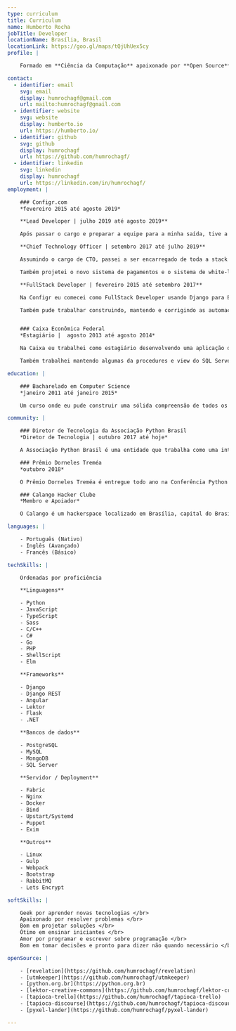 ```yaml
---
type: curriculum
title: Curriculum
name: Humberto Rocha
jobTitle: Developer
locationName: Brasília, Brasil
locationLink: https://goo.gl/maps/tQjUhUex5cy
profile: |

    Formado em **Ciência da Computação** apaixonado por **Open Source** e programação com um gosto pela tipografia. Também sou um membro ativo na [comunidade Brasileira de Python](https://python.org.br) e um entusiasta da **cultura maker** que adora compartilhar ideias sobre tecnologia, comunidade e automação.

contact:
  - identifier: email
    svg: email
    display: humrochagf@gmail.com
    url: mailto:humrochagf@gmail.com
  - identifier: website
    svg: website
    display: humberto.io
    url: https://humberto.io/
  - identifier: github
    svg: github
    display: humrochagf
    url: https://github.com/humrochagf/
  - identifier: linkedin
    svg: linkedin
    display: humrochagf
    url: https://linkedin.com/in/humrochagf/
employment: |

    ### Configr.com
    *fevereiro 2015 até agosto 2019*

    **Lead Developer | julho 2019 até agosto 2019**

    Após passar o cargo e preparar a equipe para a minha saída, tive a chance de voltar meu foco para o desenvolvimento projetando e implementando o novo fluxo de geração e renovação de certificados Let's Encrypt migrando de ACME V1 para V2 e adicionando suporte a certificados wildcard. 

    **Chief Technology Officer | setembro 2017 até julho 2019**

    Assumindo o cargo de CTO, passei a ser encarregado de toda a stack de tecnologia da empresa e do gerenciando o time. Eu liderei o processo de migração do produto principal para as versões mais novas do Django e a transformação de sua arquitetura para a arquitetura de API com Django REST Framework e frontend em Angular.

    Também projetei o novo sistema de pagamentos e o sistema de white-label para o modelo de revenda da empresa. Atualmente estou a frente do projeto de separação do produto principal em serviços independentes.

    **FullStack Developer | fevereiro 2015 até setembro 2017**

    Na Configr eu comecei como FullStack Developer usando Django para Backend e Django Template Engine e Bootstrap para o Frontend do produto principal da empresa. Minha primeira tarefa foi construir do zero o sistema de gestão de DNS convertendo a [RFC 1035](https://www.ietf.org/rfc/rfc1035.txt) em uma ferramenta amigável e automatizada que conversava com os demais produtos montando as configurações de DNS sem que o usuário precisasse entender de DNS.

    Também pude trabalhar construindo, mantendo e corrigindo as automações e os processos de deploy no sistema usando Fabric, Nginx, Bind, Uwsgi, PHP-FPM, Upstart, Systemd, Puppet entre outros.


    ### Caixa Econômica Federal
    *Estagiário |  agosto 2013 até agosto 2014*

    Na Caixa eu trabalhei como estagiário desenvolvendo uma aplicação desktop com C# para converter um grande volume de dados das contas telefônicas de todas as agências do banco alimentando o sistema interno responsável por rodar as validações internas.

    Também trabalhei mantendo algumas da procedures e view do SQL Server do sistema interno e em seguida fui convidado para trabalhar com o processo de ETL para fazer uma migração de dados interna usando Pentaho.

education: |

    ### Bacharelado em Computer Science
    *janeiro 2011 até janeiro 2015*

    Um curso onde eu pude construir uma sólida compreensão de todos os aspectos da computação a partir do zero.

community: |

    ### Diretor de Tecnologia da Associação Python Brasil
    *Diretor de Tecnologia | outubro 2017 até hoje*

    A Associação Python Brasil é uma entidade que trabalha como uma interface para promover a comunidade Python através do país. Eu trabalho como voluntário eleito pelo concelho para manter a infraestrutura da associação (Websites, DNS, Plataforma Discourse, Organização no Github entre outros).

    ### Prêmio Dorneles Treméa
    *outubro 2018*

    O Prêmio Dorneles Treméa é entregue todo ano na Conferência Python Brasil para os membros da comunidade brasileira que mantém vivo o espírito de colaboração, empreendedorismo e entrega a comunidade. O prêmio foi nomeado para homenagear um dos fundadores da comunidade brasileira de Python que infelizmente faleceu em 2011.

    ### Calango Hacker Clube
    *Membro e Apoiador*

    O Calango é um hackerspace localizado em Brasília, capital do Brasil e é um lugar onde seus membros podem compartilhar seus conhecimentos sobre liberdade, software livre, open source, open hardware, cultura maker e exercitar sua curiosidade.

languages: |

    - Português (Nativo)
    - Inglês (Avançado)
    - Francês (Básico)

techSkills: |

    Ordenadas por proficiência

    **Linguagens**

    - Python
    - JavaScript
    - TypeScript
    - Sass
    - C/C++
    - C#
    - Go
    - PHP
    - ShellScript
    - Elm

    **Frameworks**

    - Django
    - Django REST
    - Angular
    - Lektor
    - Flask
    - .NET

    **Bancos de dados**

    - PostgreSQL
    - MySQL
    - MongoDB
    - SQL Server

    **Servidor / Deployment**

    - Fabric
    - Nginx
    - Docker
    - Bind
    - Upstart/Systemd
    - Puppet
    - Exim

    **Outros**

    - Linux
    - Gulp
    - Webpack
    - Bootstrap
    - RabbitMQ
    - Lets Encrypt

softSkills: |

    Geek por aprender novas tecnologias </br>
    Apaixonado por resolver problemas </br>
    Bom em projetar soluções </br>
    Ótimo em ensinar iniciantes </br>
    Amor por programar e escrever sobre programação </br>
    Bom em tomar decisões e pronto para dizer não quando necessário </br>

openSource: |

    - [revelation](https://github.com/humrochagf/revelation)
    - [utmkeeper](https://github.com/humrochagf/utmkeeper)
    - [python.org.br](https://python.org.br)
    - [lektor-creative-commons](https://github.com/humrochagf/lektor-creative-commons)
    - [tapioca-trello](https://github.com/humrochagf/tapioca-trello)
    - [tapioca-discourse](https://github.com/humrochagf/tapioca-discourse)
    - [pyxel-lander](https://github.com/humrochagf/pyxel-lander)

---
```

